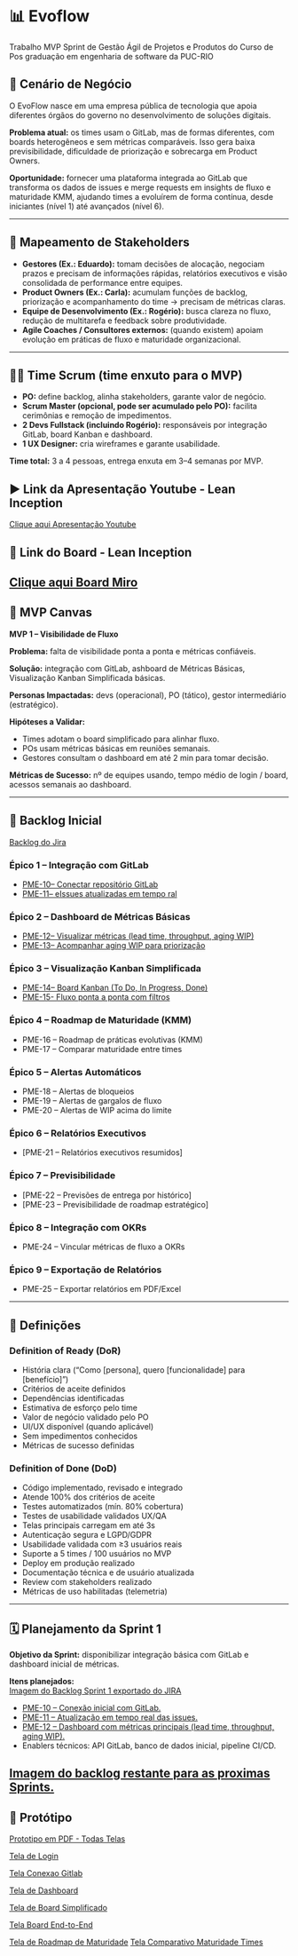 # 📊 Evoflow
Trabalho MVP Sprint de Gestão Ágil de Projetos e Produtos do Curso de Pos graduação em engenharia de software da PUC-RIO

## 🎯 Cenário de Negócio
O EvoFlow nasce em uma empresa pública de tecnologia que apoia diferentes órgãos do governo no desenvolvimento de soluções digitais.  

**Problema atual:** os times usam o GitLab, mas de formas diferentes, com boards heterogêneos e sem métricas comparáveis. Isso gera baixa previsibilidade, dificuldade de priorização e sobrecarga em Product Owners.  

**Oportunidade:** fornecer uma plataforma integrada ao GitLab que transforma os dados de issues e merge requests em insights de fluxo e maturidade KMM, ajudando times a evoluírem de forma contínua, desde iniciantes (nível 1) até avançados (nível 6).  

---

## 👥 Mapeamento de Stakeholders
- **Gestores  (Ex.: Eduardo):** tomam decisões de alocação, negociam prazos e precisam de informações rápidas, relatórios executivos e visão consolidada de performance entre equipes. 
- **Product Owners (Ex.: Carla):** acumulam funções de backlog, priorização e acompanhamento do time → precisam de métricas claras.  
- **Equipe de Desenvolvimento (Ex.: Rogério):** busca clareza no fluxo, redução de multitarefa e feedback sobre produtividade.  
- **Agile Coaches / Consultores externos:** (quando existem) apoiam evolução em práticas de fluxo e maturidade organizacional.  

---

## 👩‍💻 Time Scrum (time enxuto para o MVP)
- **PO:** define backlog, alinha stakeholders, garante valor de negócio.  
- **Scrum Master (opcional, pode ser acumulado pelo PO):** facilita cerimônias e remoção de impedimentos.  
- **2 Devs Fullstack (incluindo Rogério):** responsáveis por integração GitLab, board Kanban e dashboard.  
- **1 UX Designer:** cria wireframes e garante usabilidade.  

 **Time total:** 3 a 4 pessoas, entrega enxuta em 3–4 semanas por MVP.  

## ▶️ Link da Apresentação Youtube  - Lean Inception
 [Clique aqui Apresentação Youtube](https://tinyurl.com/evoflow-mvp)

## 🎯 Link do Board  - Lean Inception
 [Clique aqui Board Miro](https://miro.com/app/board/uXjVJCEiDYY=/?share_link_id=946748718869)
---

## 🎯 MVP Canvas
**MVP 1 – Visibilidade de Fluxo**  

**Problema:** falta de visibilidade ponta a ponta e métricas confiáveis.  

**Solução:** integração com GitLab, ashboard de Métricas Básicas, Visualização Kanban Simplificada básicas.  

**Personas Impactadas:** devs (operacional), PO (tático), gestor intermediário (estratégico).  

**Hipóteses a Validar:**  
- Times adotam o board simplificado para alinhar fluxo.  
- POs usam métricas básicas em reuniões semanais.  
- Gestores consultam o dashboard em até 2 min para tomar decisão.  

**Métricas de Sucesso:** nº de equipes usando, tempo médio de login / board, acessos semanais ao dashboard.  

---

## 📌 Backlog Inicial 

[Backlog do Jira](backlog/backlog-jira.pdf)

### Épico 1 – Integração com GitLab
- [PME-10– Conectar repositório GitLab](backlog/img/PME-10.png)  
- [PME-11– eIssues atualizadas em tempo ral](backlog/img/PME-11.png)  

### Épico 2 – Dashboard de Métricas Básicas
- [PME-12– Visualizar métricas (lead time, throughput, aging WIP)](backlog/img/PME-12.png)  
- [PME-13– Acompanhar aging WIP para priorização](backlog/img/PME-13.png)  


### Épico 3 – Visualização Kanban Simplificada
- [PME-14– Board Kanban (To Do, In Progress, Done)](backlog/img/PME-14.png)
- [PME-15- Fluxo ponta a ponta com filtros](backlog/img/PME-15.png)

### Épico 4 – Roadmap de Maturidade (KMM)
- PME-16 – Roadmap de práticas evolutivas (KMM)
- PME-17 – Comparar maturidade entre times  

### Épico 5 – Alertas Automáticos
- PME-18 – Alertas de bloqueios  
- PME-19 – Alertas de gargalos de fluxo 
- PME-20 – Alertas de WIP acima do limite  

### Épico 6 – Relatórios Executivos
- [PME-21 – Relatórios executivos resumidos]  

### Épico 7 – Previsibilidade
- [PME-22 – Previsões de entrega por histórico]  
- [PME-23 – Previsibilidade de roadmap estratégico]  

### Épico 8 – Integração com OKRs
- PME-24 – Vincular métricas de fluxo a OKRs  

### Épico 9 – Exportação de Relatórios
- PME-25 – Exportar relatórios em PDF/Excel 

---

## 📏 Definições

### Definition of Ready (DoR)
- História clara (“Como [persona], quero [funcionalidade] para [benefício]”)  
- Critérios de aceite definidos  
- Dependências identificadas  
- Estimativa de esforço pelo time  
- Valor de negócio validado pelo PO  
- UI/UX disponível (quando aplicável)  
- Sem impedimentos conhecidos  
- Métricas de sucesso definidas  

### Definition of Done (DoD)
- Código implementado, revisado e integrado  
- Atende 100% dos critérios de aceite  
- Testes automatizados (mín. 80% cobertura)  
- Testes de usabilidade validados UX/QA  
- Telas principais carregam em até 3s  
- Autenticação segura e LGPD/GDPR  
- Usabilidade validada com ≥3 usuários reais  
- Suporte a 5 times / 100 usuários no MVP  
- Deploy em produção realizado  
- Documentação técnica e de usuário atualizada  
- Review com stakeholders realizado  
- Métricas de uso habilitadas (telemetria)  

---

## 🗓 Planejamento da Sprint 1
**Objetivo da Sprint:** disponibilizar integração básica com GitLab e dashboard inicial de métricas.  

**Itens planejados:**  
[Imagem do Backlog Sprint 1 exportado do JIRA](backlog/img/sprint-1-backlog.png)
- [PME-10 – Conexão inicial com GitLab.](backlog/img/PME-10.png)   
- [PME-11 – Atualização em tempo real das issues.](backlog/img/PME-11.png)   
- [PME-12 – Dashboard com métricas principais (lead time, throughput, aging WIP).](backlog/img/PME-12.png)   
- Enablers técnicos: API GitLab, banco de dados inicial, pipeline CI/CD.  


[Imagem do backlog restante para as proximas Sprints.](backlog/img/backlog-restante.png)
---

## 🎨 Protótipo

[Prototipo em PDF - Todas Telas](prototipo-wireframes/prototipo.pdf) 

[Tela de Login](prototipo-wireframes/Login-Wireframe.jpg) 

[Tela Conexao Gitlab](prototipo-wireframes/Conexao-Gitlab-Wireframe.jpg)

[Tela de Dashboard](prototipo-wireframes/Dashboard-Metrica-Wireframe.jpg)

[Tela de Board Simplificado](prototipo-wireframes/Kanban-Board-Simplificado.jpg)

[Tela Board End-to-End](prototipo-wireframes/Board-End-to-End-Wireframe.jpg)

[Tela de Roadmap de Maturidade](prototipo-wireframes/Roadmap-Maturidade-Wireframe.jpg)
[Tela Comparativo Maturidade Times](prototipo-wireframes/Comparativo-de-Maturidade-Wireframe.jpg)
